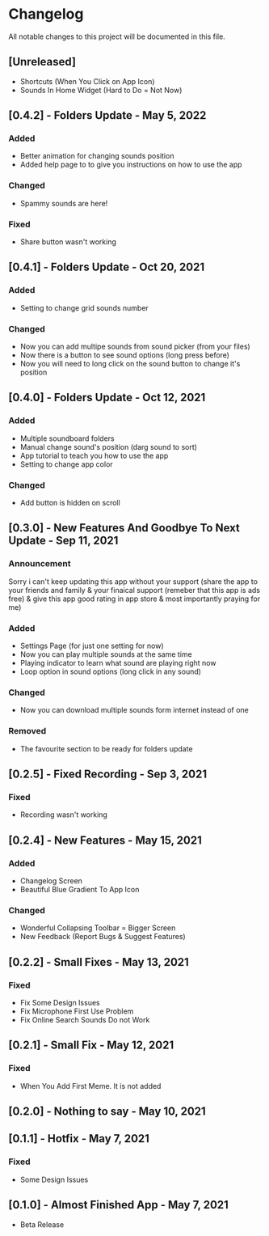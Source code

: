 # Changelog

All notable changes to this project will be documented in this file.

## [Unreleased]

- Shortcuts (When You Click on App Icon)
- Sounds In Home Widget (Hard to Do = Not Now)

## [0.4.2] - Folders Update - May 5, 2022

### Added

- Better animation for changing sounds position
- Added help page to to give you instructions on how to use the app

### Changed

- Spammy sounds are here!

### Fixed

- Share button wasn't working

## [0.4.1] - Folders Update - Oct 20, 2021

### Added

- Setting to change grid sounds number

### Changed

- Now you can add multipe sounds from sound picker (from your files)
- Now there is a button to see sound options (long press before)
- Now you will need to long click on the sound button to change it's position

## [0.4.0] - Folders Update - Oct 12, 2021

### Added

- Multiple soundboard folders
- Manual change sound's position (darg sound to sort)
- App tutorial to teach you how to use the app
- Setting to change app color

### Changed

- Add button is hidden on scroll

## [0.3.0] - New Features And Goodbye To Next Update - Sep 11, 2021

### Announcement

Sorry i can't keep updating this app without your support (share the app to your friends and family & your finaical support (remeber that this app is ads free) & give this app good rating in app store & most importantly praying for me)

### Added

- Settings Page (for just one setting for now)
- Now you can play multiple sounds at the same time
- Playing indicator to learn what sound are playing right now
- Loop option in sound options (long click in any sound)

### Changed

- Now you can download multiple sounds form internet instead of one

### Removed

- The favourite section to be ready for folders update

## [0.2.5] - Fixed Recording - Sep 3, 2021

### Fixed

- Recording wasn't working

## [0.2.4] - New Features - May 15, 2021

### Added

- Changelog Screen
- Beautiful Blue Gradient To App Icon

### Changed

- Wonderful Collapsing Toolbar = Bigger Screen
- New Feedback (Report Bugs & Suggest Features)

## [0.2.2] - Small Fixes - May 13, 2021

### Fixed

- Fix Some Design Issues
- Fix Microphone First Use Problem
- Fix Online Search Sounds Do not Work

## [0.2.1] - Small Fix - May 12, 2021

### Fixed

- When You Add First Meme. It is not added

## [0.2.0] - Nothing to say - May 10, 2021

## [0.1.1] - Hotfix - May 7, 2021

### Fixed

- Some Design Issues

## [0.1.0] - Almost Finished App - May 7, 2021

- Beta Release
